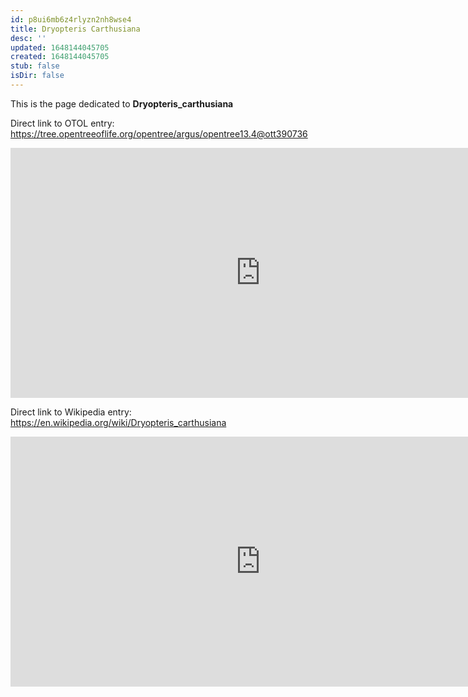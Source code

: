 ```yaml
---
id: p8ui6mb6z4rlyzn2nh8wse4
title: Dryopteris Carthusiana
desc: ''
updated: 1648144045705
created: 1648144045705
stub: false
isDir: false
---
```

This is the page dedicated to **Dryopteris_carthusiana**


Direct link to OTOL entry: https://tree.opentreeoflife.org/opentree/argus/opentree13.4@ott390736



<html>
    <body>
    <iframe src="https://tree.opentreeoflife.org/opentree/argus/opentree13.4@ott390736"
    width="800" height="400" frameborder="0" allowfullscreen> </iframe>
    </body>
</html>
    


Direct link to Wikipedia entry: https://en.wikipedia.org/wiki/Dryopteris_carthusiana



<html>
    <body>
    <iframe src="https://en.wikipedia.org/wiki/Dryopteris_carthusiana"
    width="800" height="400" frameborder="0" allowfullscreen> </iframe>
    </body>
</html>
    
